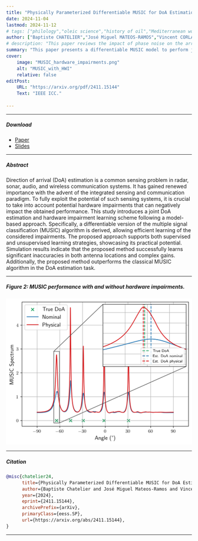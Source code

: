 ```yaml
---
title: "Physically Parameterized Differentiable MUSIC for DoA Estimation with Uncalibrated Arrays" 
date: 2024-11-04
lastmod: 2024-11-12
# tags: ["philology","oleic science","history of oil","Mediterranean world"]
author: ["Baptiste CHATELIER","José Miguel MATEOS-RAMOS","Vincent CORLAY","Christian HAGER","Matthieu CRUSSIERE","Henk WYMEERSCH","Luc LE MAGOAROU"]
# description: "This paper reviews the impact of phase noise on the array factor. Published in IEEE WCNC 2023" 
summary: "This paper presents a differentiable MUSIC model to perform joint DoA and harwdare impairments mitigation. Accepted to IEEE ICC 2025." 
cover:
    image: "MUSIC_hardware_impairments.png"
    alt: "MUSIC_with_HWI"
    relative: false
editPost:
    URL: "https://arxiv.org/pdf/2411.15144"
    Text: "IEEE ICC."

---
```


---

##### Download

+ [Paper](https://arxiv.org/pdf/2411.15144)
+ [Slides](slides.pdf)

---

##### Abstract

Direction of arrival (DoA) estimation is a common sensing problem in radar, sonar, audio, and wireless communication systems. It has gained renewed importance with the advent of the integrated sensing and communication paradigm. To fully exploit the potential of such sensing systems, it is crucial to take into account potential hardware impairments that can negatively impact the obtained performance. This study introduces a joint DoA estimation and hardware impairment learning scheme following a model-based approach. Specifically, a differentiable version of the multiple signal classification (MUSIC) algorithm is derived, allowing efficient learning of the considered impairments. The proposed approach supports both supervised and unsupervised learning strategies, showcasing its practical potential. Simulation results indicate that the proposed method successfully learns significant inaccuracies in both antenna locations and complex gains. Additionally, the proposed method outperforms the classical MUSIC algorithm in the DoA estimation task.

---

##### Figure 2: MUSIC performance with and without hardware impairments.

![](MUSIC_hardware_impairments.png)

---

##### Citation

```BibTeX
@misc{chatelier24,
      title={Physically Parameterized Differentiable MUSIC for DoA Estimation with Uncalibrated Arrays}, 
      author={Baptiste Chatelier and José Miguel Mateos-Ramos and Vincent Corlay and Christian Häger and Matthieu Crussière and Henk Wymeersch and Luc Le Magoarou},
      year={2024},
      eprint={2411.15144},
      archivePrefix={arXiv},
      primaryClass={eess.SP},
      url={https://arxiv.org/abs/2411.15144}, 
}
```

---
